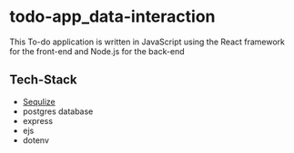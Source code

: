 # todo-app_data-interaction
This To-do application is written in JavaScript using the React framework for the front-end and Node.js for the back-end
## Tech-Stack
+ [Sequlize](https://sequelize.org/)
+ postgres database
+ express
+ ejs
+ dotenv
